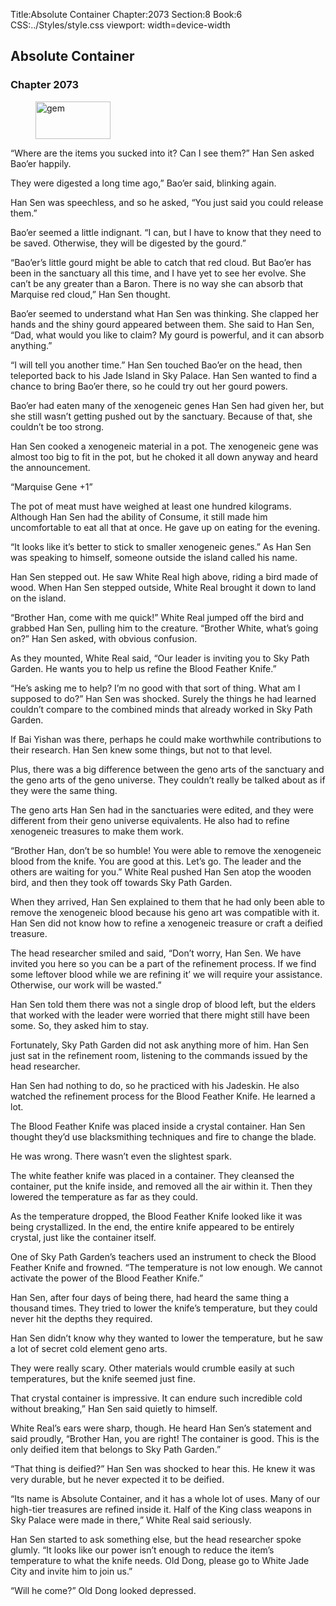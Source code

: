 Title:Absolute Container 
Chapter:2073 
Section:8 
Book:6 
CSS:../Styles/style.css 
viewport: width=device-width
  
## Absolute Container
### Chapter 2073 
<figure>
	<img src="../Images/gem.gif" alt="gem" id="gem" width="120" height="60" />
</figure>
  

  
  “Where are the items you sucked into it? Can I see them?” Han Sen asked Bao’er happily.

They were digested a long time ago,” Bao’er said, blinking again.

Han Sen was speechless, and so he asked, “You just said you could release them.”

Bao’er seemed a little indignant. “I can, but I have to know that they need to be saved. Otherwise, they will be digested by the gourd.”

“Bao’er’s little gourd might be able to catch that red cloud. But Bao’er has been in the sanctuary all this time, and I have yet to see her evolve. She can’t be any greater than a Baron. There is no way she can absorb that Marquise red cloud,” Han Sen thought.

Bao’er seemed to understand what Han Sen was thinking. She clapped her hands and the shiny gourd appeared between them. She said to Han Sen, “Dad, what would you like to claim? My gourd is powerful, and it can absorb anything.”

“I will tell you another time.” Han Sen touched Bao’er on the head, then teleported back to his Jade Island in Sky Palace. Han Sen wanted to find a chance to bring Bao’er there, so he could try out her gourd powers.

Bao’er had eaten many of the xenogeneic genes Han Sen had given her, but she still wasn’t getting pushed out by the sanctuary. Because of that, she couldn’t be too strong.

Han Sen cooked a xenogeneic material in a pot. The xenogeneic gene was almost too big to fit in the pot, but he choked it all down anyway and heard the announcement.

“Marquise Gene +1”

The pot of meat must have weighed at least one hundred kilograms. Although Han Sen had the ability of Consume, it still made him uncomfortable to eat all that at once. He gave up on eating for the evening.

“It looks like it’s better to stick to smaller xenogeneic genes.” As Han Sen was speaking to himself, someone outside the island called his name.

Han Sen stepped out. He saw White Real high above, riding a bird made of wood. When Han Sen stepped outside, White Real brought it down to land on the island.

“Brother Han, come with me quick!” White Real jumped off the bird and grabbed Han Sen, pulling him to the creature. “Brother White, what’s going on?” Han Sen asked, with obvious confusion.

As they mounted, White Real said, “Our leader is inviting you to Sky Path Garden. He wants you to help us refine the Blood Feather Knife.”

“He’s asking me to help? I’m no good with that sort of thing. What am I supposed to do?” Han Sen was shocked. Surely the things he had learned couldn’t compare to the combined minds that already worked in Sky Path Garden.

If Bai Yishan was there, perhaps he could make worthwhile contributions to their research. Han Sen knew some things, but not to that level.

Plus, there was a big difference between the geno arts of the sanctuary and the geno arts of the geno universe. They couldn’t really be talked about as if they were the same thing.

The geno arts Han Sen had in the sanctuaries were edited, and they were different from their geno universe equivalents. He also had to refine xenogeneic treasures to make them work.

“Brother Han, don’t be so humble! You were able to remove the xenogeneic blood from the knife. You are good at this. Let’s go. The leader and the others are waiting for you.” White Real pushed Han Sen atop the wooden bird, and then they took off towards Sky Path Garden.

When they arrived, Han Sen explained to them that he had only been able to remove the xenogeneic blood because his geno art was compatible with it. Han Sen did not know how to refine a xenogeneic treasure or craft a deified treasure.

The head researcher smiled and said, “Don’t worry, Han Sen. We have invited you here so you can be a part of the refinement process. If we find some leftover blood while we are refining it’ we will require your assistance. Otherwise, our work will be wasted.”

Han Sen told them there was not a single drop of blood left, but the elders that worked with the leader were worried that there might still have been some. So, they asked him to stay.

Fortunately, Sky Path Garden did not ask anything more of him. Han Sen just sat in the refinement room, listening to the commands issued by the head researcher.

Han Sen had nothing to do, so he practiced with his Jadeskin. He also watched the refinement process for the Blood Feather Knife. He learned a lot.

The Blood Feather Knife was placed inside a crystal container. Han Sen thought they’d use blacksmithing techniques and fire to change the blade.

He was wrong. There wasn’t even the slightest spark.

The white feather knife was placed in a container. They cleansed the container, put the knife inside, and removed all the air within it. Then they lowered the temperature as far as they could.

As the temperature dropped, the Blood Feather Knife looked like it was being crystallized. In the end, the entire knife appeared to be entirely crystal, just like the container itself.

One of Sky Path Garden’s teachers used an instrument to check the Blood Feather Knife and frowned. “The temperature is not low enough. We cannot activate the power of the Blood Feather Knife.”

Han Sen, after four days of being there, had heard the same thing a thousand times. They tried to lower the knife’s temperature, but they could never hit the depths they required.

Han Sen didn’t know why they wanted to lower the temperature, but he saw a lot of secret cold element geno arts.

They were really scary. Other materials would crumble easily at such temperatures, but the knife seemed just fine.

That crystal container is impressive. It can endure such incredible cold without breaking,” Han Sen said quietly to himself.

White Real’s ears were sharp, though. He heard Han Sen’s statement and said proudly, “Brother Han, you are right! The container is good. This is the only deified item that belongs to Sky Path Garden.”

“That thing is deified?” Han Sen was shocked to hear this. He knew it was very durable, but he never expected it to be deified.

“Its name is Absolute Container, and it has a whole lot of uses. Many of our high-tier treasures are refined inside it. Half of the King class weapons in Sky Palace were made in there,” White Real said seriously.

Han Sen started to ask something else, but the head researcher spoke glumly. “It looks like our power isn’t enough to reduce the item’s temperature to what the knife needs. Old Dong, please go to White Jade City and invite him to join us.”

“Will he come?” Old Dong looked depressed.
